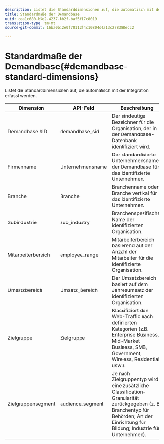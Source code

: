 ```yaml
---
description: Listet die Standarddimensionen auf, die automatisch mit der Integration erfasst werden.
title: Standardmaße der Demandbase
uuid: dea1c680-b5e2-4237-bb2f-baf5f17c8019
translation-type: tm+mt
source-git-commit: 16ba0b12e0f70112f4c10804d0a13c278388ecc2

---
```



# Standardmaße der Demandbase{#demandbase-standard-dimensions}

Listet die Standarddimensionen auf, die automatisch mit der Integration erfasst werden.

| Dimension | API-Feld | Beschreibung |
|---|---|---|
| Demandbase SID | demandbase_sid | Der eindeutige Bezeichner für die Organisation, der in der Demandbase-Datenbank identifiziert wird. |
| Firmenname | Unternehmensname | Der standardisierte Unternehmensname der Demandbase für das identifizierte Unternehmen. |
| Branche | Branche | Branchenname oder Branche vertikal für das identifizierte Unternehmen. |
| Subindustrie | sub_industry | Branchenspezifischer Name der identifizierten Organisation. |
| Mitarbeiterbereich | employee_range | Mitarbeiterbereich basierend auf der Anzahl der Mitarbeiter für die identifizierte Organisation. |
| Umsatzbereich | Umsatz_Bereich | Der Umsatzbereich basiert auf dem Jahresumsatz der identifizierten Organisation. |
| Zielgruppe | Zielgruppe | Klassifiziert den Web-Traffic nach definierten Kategorien (z.B. Enterprise Business, Mid-Market Business, SMB, Government, Wireless, Residential usw.). |
| Zielgruppensegment | audience_segment | Je nach Zielgruppentyp wird eine zusätzliche Classification-Granularität zurückgegeben (z. B. Branchentyp für Behörden; Art der Einrichtung für Bildung; Industrie für Unternehmen). |

